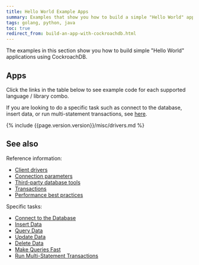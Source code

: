 ```yaml
---
title: Hello World Example Apps
summary: Examples that show you how to build a simple "Hello World" application with CockroachDB
tags: golang, python, java
toc: true
redirect_from: build-an-app-with-cockroachdb.html
---
```


The examples in this section show you how to build simple "Hello World" applications using CockroachDB.

## Apps

Click the links in the table below to see example code for each supported language / library combo.

If you are looking to do a specific task such as connect to the database, insert data, or run multi-statement transactions, see [here](#tasks).

{% include {{page.version.version}}/misc/drivers.md %}

## See also

Reference information:

- [Client drivers](install-client-drivers.html)
- [Connection parameters](connection-parameters.html)
- [Third-party database tools](third-party-database-tools.html)
- [Transactions](transactions.html)
- [Performance best practices](performance-best-practices-overview.html)

<a name="tasks"></a>

Specific tasks:

- [Connect to the Database](connect-to-the-database.html)
- [Insert Data](insert-data.html)
- [Query Data](query-data.html)
- [Update Data](update-data.html)
- [Delete Data](delete-data.html)
- [Make Queries Fast](make-queries-fast.html)
- [Run Multi-Statement Transactions](run-multi-statement-transactions.html)
